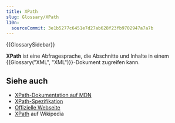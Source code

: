 ```yaml
---
title: XPath
slug: Glossary/XPath
l10n:
  sourceCommit: 3e1b5277c6451e7d27ab628f23fb9702947a7a7b
---
```


{{GlossarySidebar}}

**XPath** ist eine Abfragesprache, die Abschnitte und Inhalte in einem {{Glossary("XML", "XML")}}-Dokument zugreifen kann.

## Siehe auch

- [XPath-Dokumentation auf MDN](/de/docs/Web/XML/XPath)
- [XPath-Spezifikation](https://www.w3.org/TR/xpath-30/)
- [Offizielle Webseite](https://www.w3.org/TR/?tag=xml)
- [XPath](https://en.wikipedia.org/wiki/XPath) auf Wikipedia
